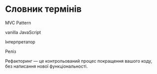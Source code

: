 # Словник термінів

MVC Pattern

vanilla JavaScript

Інтерпретатор

Реліз

Рефакторинг — це контрольований процес покращення вашого коду, без написання нової функціональності.